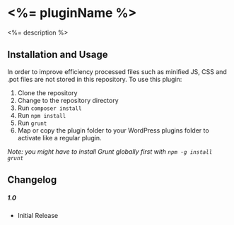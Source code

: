 <%= pluginName %>
=============

<%= description %>

## Installation and Usage

In order to improve efficiency processed files such as minified JS, CSS and .pot files are not stored in this repository. To use this plugin:

1. Clone the repository
2. Change to the repository directory
3. Run ```composer install```
4. Run ```npm install```
5. Run ```grunt```
6. Map or copy the plugin folder to your WordPress plugins folder to activate like a regular plugin.

*Note: you might have to install Grunt globally first with ```npm -g install grunt```*

## Changelog

##### 1.0
* Initial Release
